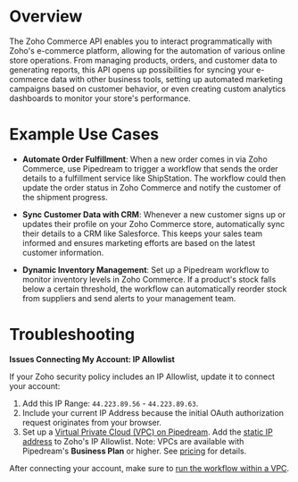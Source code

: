 # Overview

The Zoho Commerce API enables you to interact programmatically with Zoho's e-commerce platform, allowing for the automation of various online store operations. From managing products, orders, and customer data to generating reports, this API opens up possibilities for syncing your e-commerce data with other business tools, setting up automated marketing campaigns based on customer behavior, or even creating custom analytics dashboards to monitor your store's performance.

# Example Use Cases

- **Automate Order Fulfillment**: When a new order comes in via Zoho Commerce, use Pipedream to trigger a workflow that sends the order details to a fulfillment service like ShipStation. The workflow could then update the order status in Zoho Commerce and notify the customer of the shipment progress.

- **Sync Customer Data with CRM**: Whenever a new customer signs up or updates their profile on your Zoho Commerce store, automatically sync their details to a CRM like Salesforce. This keeps your sales team informed and ensures marketing efforts are based on the latest customer information.

- **Dynamic Inventory Management**: Set up a Pipedream workflow to monitor inventory levels in Zoho Commerce. If a product's stock falls below a certain threshold, the workflow can automatically reorder stock from suppliers and send alerts to your management team.

# Troubleshooting

**Issues Connecting My Account: IP Allowlist**

If your Zoho security policy includes an IP Allowlist, update it to connect your account:

1. Add this IP Range: `44.223.89.56` - `44.223.89.63`.
2. Include your current IP Address because the initial OAuth authorization request originates from your browser.
3. Set up a [Virtual Private Cloud (VPC) on Pipedream](https://pipedream.com/docs/workflows/vpc#create-a-new-vpc). Add the [static IP address](https://pipedream.com/docs/workflows/vpc#find-the-static-outbound-ip-address-for-a-vpc) to Zoho's IP Allowlist. Note: VPCs are available with Pipedream's **Business Plan** or higher. See [pricing](https://pipedream.com/pricing) for details.

After connecting your account, make sure to [run the workflow within a VPC](https://pipedream.com/docs/workflows/vpc#run-workflows-within-a-vpc).
